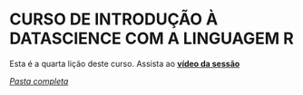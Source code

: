 # CURSO DE INTRODUÇÃO À DATASCIENCE COM A LINGUAGEM R
Esta é a quarta lição deste curso.
Assista ao [**vídeo da  sessão**](https://youtu.be/Fk7XlVYI-yQ)

[*Pasta completa*](https://github.com/cleuton/datascience/tree/master/R-course/lesson4)